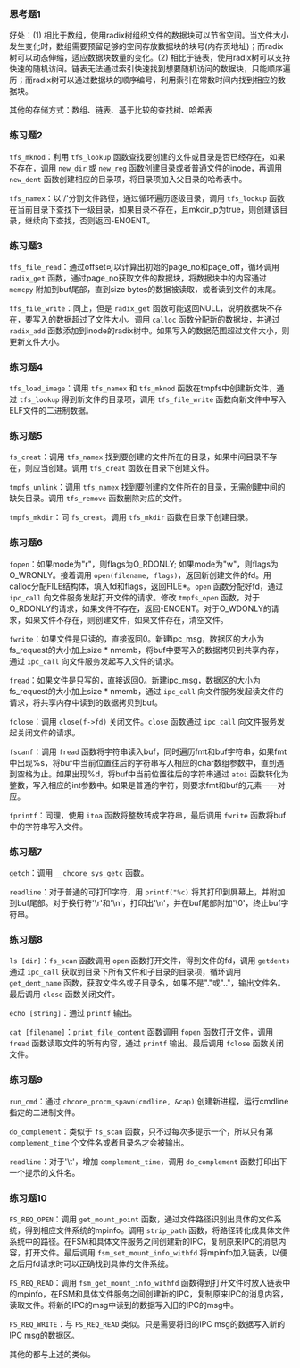 ### 思考题1

好处：(1) 相比于数组，使用radix树组织文件的数据块可以节省空间。当文件大小发生变化时，数组需要预留足够的空间存放数据块的块号(内存页地址)；而radix树可以动态伸缩，适应数据块数量的变化。(2) 相比于链表，使用radix树可以支持快速的随机访问。链表无法通过索引快速找到想要随机访问的数据块，只能顺序遍历；而radix树可以通过数据块的顺序编号，利用索引在常数时间内找到相应的数据块。

其他的存储方式：数组、链表、基于比较的查找树、哈希表

### 练习题2

`tfs_mknod`：利用 `tfs_lookup` 函数查找要创建的文件或目录是否已经存在，如果不存在，调用 `new_dir` 或 `new_reg` 函数创建目录或者普通文件的inode，再调用 `new_dent` 函数创建相应的目录项，将目录项加入父目录的哈希表中。

`tfs_namex`：以'/'分割文件路径，通过循环遍历逐级目录，调用 `tfs_lookup` 函数在当前目录下查找下一级目录，如果目录不存在，且mkdir_p为true，则创建该目录，继续向下查找，否则返回-ENOENT。

### 练习题3

`tfs_file_read`：通过offset可以计算出初始的page_no和page_off，循环调用 `radix_get` 函数，通过page_no获取文件的数据块，将数据块中的内容通过 `memcpy` 附加到buf尾部，直到size bytes的数据被读取，或者读到文件的末尾。

`tfs_file_write`：同上，但是 `radix_get` 函数可能返回NULL，说明数据块不存在，要写入的数据超过了文件大小。调用 `calloc` 函数分配新的数据块，并通过 `radix_add` 函数添加到inode的radix树中。如果写入的数据范围超过文件大小，则更新文件大小。

### 练习题4

`tfs_load_image`：调用 `tfs_namex` 和 `tfs_mknod` 函数在tmpfs中创建新文件，通过 `tfs_lookup` 得到新文件的目录项，调用 `tfs_file_write` 函数向新文件中写入ELF文件的二进制数据。

### 练习题5

`fs_creat`：调用 `tfs_namex` 找到要创建的文件所在的目录，如果中间目录不存在，则应当创建。调用 `tfs_creat` 函数在目录下创建文件。

`tmpfs_unlink`：调用 `tfs_namex` 找到要创建的文件所在的目录，无需创建中间的缺失目录。调用 `tfs_remove` 函数删除对应的文件。

`tmpfs_mkdir`：同 `fs_creat`。调用 `tfs_mkdir` 函数在目录下创建目录。

### 练习题6

`fopen`：如果mode为"r"，则flags为O_RDONLY; 如果mode为"w"，则flags为O_WRONLY。接着调用 `open(filename, flags)`，返回新创建文件的fd。用calloc分配FILE结构体，填入fd和flags，返回FILE*。`open` 函数分配好fd，通过 `ipc_call` 向文件服务发起打开文件的请求。修改 `tmpfs_open` 函数，对于O_RDONLY的请求，如果文件不存在，返回-ENOENT。对于O_WDONLY的请求，如果文件不存在，则创建文件，如果文件存在，清空文件。

`fwrite`：如果文件是只读的，直接返回0。新建ipc_msg，数据区的大小为fs_request的大小加上size * nmemb，将buf中要写入的数据拷贝到共享内存，通过 `ipc_call` 向文件服务发起写入文件的请求。

`fread`：如果文件是只写的，直接返回0。新建ipc_msg，数据区的大小为fs_request的大小加上size * nmemb，通过 `ipc_call` 向文件服务发起读文件的请求，将共享内存中读到的数据拷贝到buf。

`fclose`：调用 `close(f->fd)` 关闭文件。`close` 函数通过 `ipc_call` 向文件服务发起关闭文件的请求。

`fscanf`：调用 `fread` 函数将字符串读入buf，同时遍历fmt和buf字符串，如果fmt中出现%s，将buf中当前位置往后的字符串写入相应的char数组参数中，直到遇到空格为止。如果出现%d，将buf中当前位置往后的字符串通过 `atoi` 函数转化为整数，写入相应的int参数中。如果是普通的字符，则要求fmt和buf的元素一一对应。

`fprintf`：同理，使用 `itoa` 函数将整数转成字符串，最后调用 `fwrite` 函数将buf中的字符串写入文件。

### 练习题7

`getch`：调用 `__chcore_sys_getc` 函数。

`readline`：对于普通的可打印字符，用 `printf("%c)` 将其打印到屏幕上，并附加到buf尾部。对于换行符'\r'和'\n'，打印出'\n'，并在buf尾部附加'\0'，终止buf字符串。

### 练习题8

`ls [dir]`：`fs_scan` 函数调用 `open` 函数打开文件，得到文件的fd，调用 `getdents` 通过 `ipc_call` 获取到目录下所有文件和子目录的目录项，循环调用 `get_dent_name` 函数，获取文件名或子目录名，如果不是"."或".."，输出文件名。最后调用 `close` 函数关闭文件。

`echo [string]`：通过 `printf` 输出。

`cat [filename]`：`print_file_content` 函数调用 `fopen` 函数打开文件，调用 `fread` 函数读取文件的所有内容，通过 `printf` 输出。最后调用 `fclose` 函数关闭文件。

### 练习题9

`run_cmd`：通过 `chcore_procm_spawn(cmdline, &cap)` 创建新进程，运行cmdline指定的二进制文件。

`do_complement`：类似于 `fs_scan` 函数，只不过每次多提示一个，所以只有第 `complement_time` 个文件名或者目录名才会被输出。

`readline`：对于'\t'，增加 `complement_time`，调用 `do_complement` 函数打印出下一个提示的文件名。

### 练习题10

`FS_REQ_OPEN`：调用 `get_mount_point` 函数，通过文件路径识别出具体的文件系统，得到相应文件系统的mpinfo。调用 `strip_path` 函数，将路径转化成具体文件系统中的路径。在FSM和具体文件服务之间创建新的IPC，复制原来IPC的消息内容，打开文件。最后调用 `fsm_set_mount_info_withfd` 将mpinfo加入链表，以便之后用fd请求时可以正确找到具体的文件系统。

`FS_REQ_READ`：调用 `fsm_get_mount_info_withfd` 函数得到打开文件时放入链表中的mpinfo，在FSM和具体文件服务之间创建新的IPC，复制原来IPC的消息内容，读取文件。将新的IPC的msg中读到的数据写入旧的IPC的msg中。

`FS_REQ_WRITE`：与 `FS_REQ_READ` 类似。只是需要将旧的IPC msg的数据写入新的IPC msg的数据区。

其他的都与上述的类似。